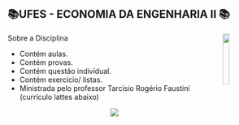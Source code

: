 
## 📚UFES - ECONOMIA DA ENGENHARIA II 📚
<img align="right" width="16%" src="https://user-images.githubusercontent.com/80075307/220129072-48d5ff96-a10d-4e0b-9024-9374bee2c0c2.svg">

Sobre a Disciplina
  * Contém aulas.
  * Contém provas.
  * Contém questão indivídual.
  * Contém exercício/ listas.
  * Ministrada pelo professor Tarcísio Rogério Faustini (currículo lattes abaixo)
  
<div align="center">
    <a href="http://lattes.cnpq.br/5847703570239525" target="_blank"
      ><img
        src="https://img.shields.io/badge/-Currículo Lattes-%230077B5?style=for-the-badge&logo=linkedin&logoColor=white"
        target="_blank"
  </div>
